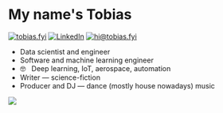 # My name's Tobias

[![tobias.fyi](https://img.shields.io/static/v1?label=tobias.fyi&message=%20&color=maroon&logo=&style=flat-square&logoColor=white)](https://tobias.fyi/)
[![LinkedIn](https://img.shields.io/static/v1?label=LinkedIn&message=%20&color=red&logo=LinkedIn&style=flat-square&logoColor=white)](https://www.linkedin.com/in/tobias-reaper/)
[![hi@tobias.fyi](https://img.shields.io/static/v1?label=hi@tobias.fyi&message=%20&color=orange&logo=gmail&style=flat-square&logoColor=white)](mailto:hi@tobias.fyi)
  
* Data scientist and engineer
* Software and machine learning engineer
* 🤓 &nbsp; Deep learning, IoT, aerospace, automation
* Writer — science-fiction
* Producer and DJ — dance (mostly house nowadays) music

<img align='center' src="https://github-readme-stats.vercel.app/api?username=tobias-fyi&show_icons=true">
